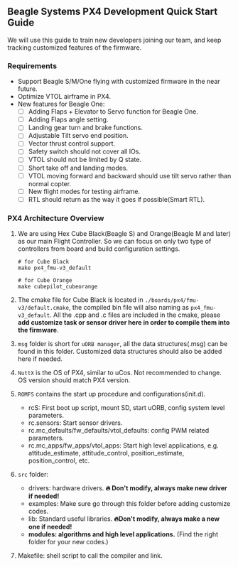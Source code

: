 ## Beagle Systems PX4 Development Quick Start Guide
We will use this guide to train new developers joining our team, and keep tracking customized features of the firmware.

### Requirements
* Support Beagle S/M/One flying with customized firmware in the near future.
* Optimize VTOL airframe in PX4.
* New features for Beagle One:
	- [ ] Adding Flaps + Elevator to Servo function for Beagle One.
	- [ ] Adding Flaps angle setting.
	- [ ] Landing gear turn and brake functions.
	- [ ] Adjustable Tilt servo end position.
	- [ ] Vector thrust control support.
	- [ ] Safety switch should not cover all IOs.
	- [ ] VTOL should not be limited by Q state.
	- [ ] Short take off and landing modes.
	- [ ] VTOL moving forward and backward should use tilt servo rather than normal copter.
	- [ ] New flight modes for testing airframe.
	- [ ] RTL should return as the way it goes if possible(Smart RTL).

### PX4 Architecture Overview
1. We are using Hex Cube Black(Beagle S) and Orange(Beagle M and later) as our main Flight Controller. So we can focus on only two type of controllers from board and build configuration settings.
	```
	# for Cube Black
	make px4_fmu-v3_default

	# for Cube Orange
	make cubepilot_cubeorange
	```

1. The cmake file for Cube Black is located in ```./boards/px4/fmu-v3/default.cmake```, the compiled bin file will also naming as ```px4_fmu-v3_default```.
	All the .cpp and .c files are included in the cmake, please __add customize task or sensor driver here in order to compile them into the firmware__.

1. ```msg``` folder is short for ```uORB manager```, all the data structures(.msg) can be found in this folder. Customized data structures should also be added here if needed.

1. ```NuttX``` is the OS of PX4, similar to uCos. Not recommended to change. OS version should match PX4 version.

1. ```ROMFS``` contains the start up procedure and configurations(init.d).
	* rcS: First boot up script, mount SD, start uORB, config system level parameters.
	* rc.sensors: Start sensor drivers.
	* rc.mc_defaults/fw_defaults/vtol_defaults: config PWM related parameters.
	* rc.mc_apps/fw_apps/vtol_apps: Start high level applications, e.g. attitude_estimate, attitude_control, position_estimate, position_control, etc.

1. ```src``` folder:
	* drivers: hardware drivers. __:fire: Don't modify, always make new driver if needed!__
	* examples: Make sure go through this folder before adding customize codes.
	* lib: Standard useful libraries. __:fire:Don't modify, always make a new one if needed!__
	* __modules: algorithms and high level applications.__ (Find the right folder for your new codes.)

1. Makefile: shell script to call the compiler and link.
